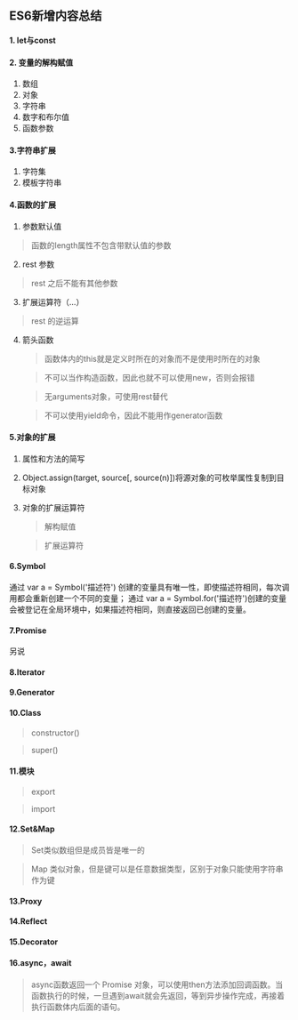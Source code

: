 ## ES6新增内容总结
#### 1. let与const
#### 2. 变量的解构赋值
1. 数组
2. 对象
3. 字符串
4. 数字和布尔值
5. 函数参数

#### 3.字符串扩展
1. 字符集
2. 模板字符串

#### 4.函数的扩展
1. 参数默认值
> 函数的length属性不包含带默认值的参数

2. rest 参数
> rest 之后不能有其他参数
3. 扩展运算符（...）
> rest 的逆运算
4. 箭头函数
	> 函数体内的this就是定义时所在的对象而不是使用时所在的对象  
		
	> 不可以当作构造函数，因此也就不可以使用new，否则会报错   
		
	> 无arguments对象，可使用rest替代	
		
	> 不可以使用yield命令，因此不能用作generator函数

#### 5.对象的扩展 
1. 属性和方法的简写
2. Object.assign(target, source[, source(n)])将源对象的可枚举属性复制到目标对象
3. 对象的扩展运算符

	> 解构赋值
	
	> 扩展运算符
	
#### 6.Symbol
通过 var a = Symbol('描述符') 创建的变量具有唯一性，即使描述符相同，每次调用都会重新创建一个不同的变量；
通过 var a = Symbol.for('描述符')创建的变量会被登记在全局环境中，如果描述符相同，则直接返回已创建的变量。
#### 7.Promise
另说
#### 8.Iterator
#### 9.Generator
#### 10.Class
> constructor()
	
> super()



#### 11.模块

> export

> import

#### 12.Set&Map
> Set类似数组但是成员皆是唯一的

> Map 类似对象，但是键可以是任意数据类型，区别于对象只能使用字符串作为键

#### 13.Proxy
#### 14.Reflect
#### 15.Decorator
#### 16.async，await
> async函数返回一个 Promise 对象，可以使用then方法添加回调函数。当函数执行的时候，一旦遇到await就会先返回，等到异步操作完成，再接着执行函数体内后面的语句。












